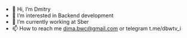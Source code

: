 - 👋 Hi, I’m Dmitry
- 👀 I’m interested in Backend development
- 🌱 I’m currently working at Sber
- 📫 How to reach me dima.bwc@gmail.com or telegram t.me/dbwtv_i

<!---
DBWtv/DBWtv is a ✨ special ✨ repository because its `README.md` (this file) appears on your GitHub profile.
You can click the Preview link to take a look at your changes.
- 💞️ I’m looking to collaborate on web projects
--->
